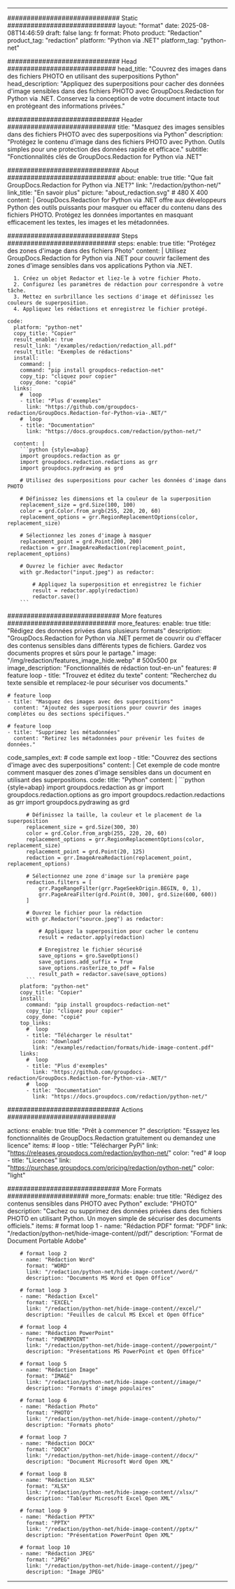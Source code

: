 
---
############################# Static ############################
layout: "format"
date:  2025-08-08T14:46:59
draft: false
lang: fr
format: Photo
product: "Redaction"
product_tag: "redaction"
platform: "Python via .NET"
platform_tag: "python-net"

############################# Head ############################
head_title: "Couvrez des images dans des fichiers PHOTO en utilisant des superpositions Python"
head_description: "Appliquez des superpositions pour cacher des données d'image sensibles dans des fichiers PHOTO avec GroupDocs.Redaction for Python via .NET. Conservez la conception de votre document intacte tout en protégeant des informations privées."

############################# Header ############################
title: "Masquez des images sensibles dans des fichiers PHOTO avec des superpositions via Python" 
description: "Protégez le contenu d'image dans des fichiers PHOTO avec Python. Outils simples pour une protection des données rapide et efficace."
subtitle: "Fonctionnalités clés de GroupDocs.Redaction for Python via .NET" 

############################# About ############################
about:
    enable: true
    title: "Que fait GroupDocs.Redaction for Python via .NET?"
    link: "/redaction/python-net/"
    link_title: "En savoir plus"
    picture: "about_redaction.svg" # 480 X 400
    content: |
       GroupDocs.Redaction for Python via .NET offre aux développeurs Python des outils puissants pour masquer ou effacer du contenu dans des fichiers PHOTO. Protégez les données importantes en masquant efficacement les textes, les images et les métadonnées.

############################# Steps ############################
steps:
    enable: true
    title: "Protégez des zones d'image dans des fichiers Photo"
    content: |
      Utilisez GroupDocs.Redaction for Python via .NET pour couvrir facilement des zones d'image sensibles dans vos applications Python via .NET.
      
      1. Créez un objet Redactor et liez-le à votre fichier Photo.
      2. Configurez les paramètres de rédaction pour correspondre à votre tâche.
      3. Mettez en surbrillance les sections d'image et définissez les couleurs de superposition.
      4. Appliquez les rédactions et enregistrez le fichier protégé.
   
    code:
      platform: "python-net"
      copy_title: "Copier"
      result_enable: true
      result_link: "/examples/redaction/redaction_all.pdf"
      result_title: "Exemples de rédactions"
      install:
        command: |
        command: "pip install groupdocs-redaction-net"
        copy_tip: "cliquez pour copier"
        copy_done: "copié"
      links:
        #  loop
        - title: "Plus d'exemples"
          link: "https://github.com/groupdocs-redaction/GroupDocs.Redaction-for-Python-via-.NET/"
        #  loop
        - title: "Documentation"
          link: "https://docs.groupdocs.com/redaction/python-net/"
          
      content: |
        ```python {style=abap}
        import groupdocs.redaction as gr
        import groupdocs.redaction.redactions as grr
        import groupdocs.pydrawing as grd

        # Utilisez des superpositions pour cacher les données d'image dans PHOTO

        # Définissez les dimensions et la couleur de la superposition
        replacement_size = grd.Size(100, 100)
        color = grd.Color.from_argb(255, 220, 20, 60)
        replacement_options = grr.RegionReplacementOptions(color, replacement_size)

        # Sélectionnez les zones d'image à masquer
        replacement_point = grd.Point(200, 200)
        redaction = grr.ImageAreaRedaction(replacement_point, replacement_options)
                
        # Ouvrez le fichier avec Redactor
        with gr.Redactor("input.jpeg") as redactor:

            # Appliquez la superposition et enregistrez le fichier
            result = redactor.apply(redaction)
            redactor.save()
        ```            


############################# More features ############################
more_features:
  enable: true
  title: "Rédigez des données privées dans plusieurs formats"
  description: "GroupDocs.Redaction for Python via .NET permet de couvrir ou d'effacer des contenus sensibles dans différents types de fichiers. Gardez vos documents propres et sûrs pour le partage."
  image: "/img/redaction/features_image_hide.webp" # 500x500 px
  image_description: "Fonctionnalités de rédaction tout-en-un"
  features:
    # feature loop
    - title: "Trouvez et éditez du texte"
      content: "Recherchez du texte sensible et remplacez-le pour sécuriser vos documents."

    # feature loop
    - title: "Masquez des images avec des superpositions"
      content: "Ajoutez des superpositions pour couvrir des images complètes ou des sections spécifiques."

    # feature loop
    - title: "Supprimez les métadonnées"
      content: "Retirez les métadonnées pour prévenir les fuites de données."
      
  code_samples_ext:
    # code sample ext loop
    - title: "Couvrez des sections d'image avec des superpositions"
      content: |
        Cet exemple de code montre comment masquer des zones d'image sensibles dans un document en utilisant des superpositions.
      code:
        title: "Python"
        content: |
          ```python {style=abap}
          import groupdocs.redaction as gr
          import groupdocs.redaction.options as gro
          import groupdocs.redaction.redactions as grr
          import groupdocs.pydrawing as grd

          # Définissez la taille, la couleur et le placement de la superposition
          replacement_size = grd.Size(300, 30)
          color = grd.Color.from_argb(255, 220, 20, 60)
          replacement_options = grr.RegionReplacementOptions(color, replacement_size)
          replacement_point = grd.Point(20, 125)
          redaction = grr.ImageAreaRedaction(replacement_point, replacement_options)

          # Sélectionnez une zone d'image sur la première page
          redaction.filters = [
              grr.PageRangeFilter(grr.PageSeekOrigin.BEGIN, 0, 1),
              grr.PageAreaFilter(grd.Point(0, 300), grd.Size(600, 600))
          ]

          # Ouvrez le fichier pour la rédaction
          with gr.Redactor("source.jpeg") as redactor:

              # Appliquez la superposition pour cacher le contenu
              result = redactor.apply(redaction)

              # Enregistrez le fichier sécurisé
              save_options = gro.SaveOptions()
              save_options.add_suffix = True
              save_options.rasterize_to_pdf = False
              result_path = redactor.save(save_options)
          ```
        platform: "python-net"
        copy_title: "Copier"
        install:
          command: "pip install groupdocs-redaction-net"
          copy_tip: "cliquez pour copier"
          copy_done: "copié"
        top_links:
          #  loop
          - title: "Télécharger le résultat"
            icon: "download"
            link: "/examples/redaction/formats/hide-image-content.pdf"
        links:
          #  loop
          - title: "Plus d'exemples"
            link: "https://github.com/groupdocs-redaction/GroupDocs.Redaction-for-Python-via-.NET/"
          #  loop
          - title: "Documentation"
            link: "https://docs.groupdocs.com/redaction/python-net/"


############################# Actions ############################

actions:
  enable: true
  title: "Prêt à commencer ?"
  description: "Essayez les fonctionnalités de GroupDocs.Redaction gratuitement ou demandez une licence"
  items:
    #  loop
    - title: "Télécharger PyPi"
      link: "https://releases.groupdocs.com/redaction/python-net/"
      color: "red"
        #  loop
    - title: "Licences"
      link: "https://purchase.groupdocs.com/pricing/redaction/python-net/"
      color: "light"


############################# More Formats #####################
more_formats:
    enable: true
    title: "Rédigez des contenus sensibles dans PHOTO avec Python"
    exclude: "PHOTO"
    description: "Cachez ou supprimez des données privées dans des fichiers PHOTO en utilisant Python. Un moyen simple de sécuriser des documents officiels."
    items: 
        # format loop 1
        - name: "Rédaction PDF"
          format: "PDF"
          link: "/redaction/python-net/hide-image-content//pdf/"
          description: "Format de Document Portable Adobe"

        # format loop 2
        - name: "Rédaction Word"
          format: "WORD"
          link: "/redaction/python-net/hide-image-content//word/"
          description: "Documents MS Word et Open Office"
          
        # format loop 3
        - name: "Rédaction Excel"
          format: "EXCEL"
          link: "/redaction/python-net/hide-image-content//excel/"
          description: "Feuilles de calcul MS Excel et Open Office"

        # format loop 4
        - name: "Rédaction PowerPoint"
          format: "POWERPOINT"
          link: "/redaction/python-net/hide-image-content//powerpoint/"
          description: "Présentations MS PowerPoint et Open Office"

        # format loop 5
        - name: "Rédaction Image"
          format: "IMAGE"
          link: "/redaction/python-net/hide-image-content//image/"
          description: "Formats d'image populaires"

        # format loop 6
        - name: "Rédaction Photo"
          format: "PHOTO"
          link: "/redaction/python-net/hide-image-content//photo/"
          description: "Formats photo"

        # format loop 7
        - name: "Rédaction DOCX"
          format: "DOCX"
          link: "/redaction/python-net/hide-image-content//docx/"
          description: "Document Microsoft Word Open XML"
          
        # format loop 8
        - name: "Rédaction XLSX"
          format: "XLSX"
          link: "/redaction/python-net/hide-image-content//xlsx/"
          description: "Tableur Microsoft Excel Open XML"
          
        # format loop 9
        - name: "Rédaction PPTX"
          format: "PPTX"
          link: "/redaction/python-net/hide-image-content//pptx/"
          description: "Présentation PowerPoint Open XML"

        # format loop 10
        - name: "Rédaction JPEG"
          format: "JPEG"
          link: "/redaction/python-net/hide-image-content//jpeg/"
          description: "Image JPEG"


---